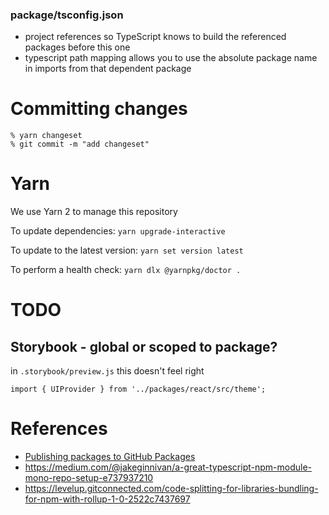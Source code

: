 
### package/tsconfig.json

- project references so TypeScript knows to build the referenced packages before this one
- typescript path mapping allows you to use the absolute package name in imports from that dependent package

# Committing changes

```
% yarn changeset
% git commit -m "add changeset"
```

# Yarn

We use Yarn 2 to manage this repository

To update dependencies: `yarn upgrade-interactive`

To update to the latest version: `yarn set version latest`

To perform a health check: `yarn dlx @yarnpkg/doctor .`
 
# TODO

## Storybook - global or scoped to package?

in `.storybook/preview.js` this doesn't feel right

```
import { UIProvider } from '../packages/react/src/theme';
```

# References

- [Publishing packages to GitHub Packages](https://docs.github.com/en/free-pro-team@latest/actions/guides/publishing-nodejs-packages#publishing-packages-to-github-packages)
- https://medium.com/@jakeginnivan/a-great-typescript-npm-module-mono-repo-setup-e737937210
- https://levelup.gitconnected.com/code-splitting-for-libraries-bundling-for-npm-with-rollup-1-0-2522c7437697
